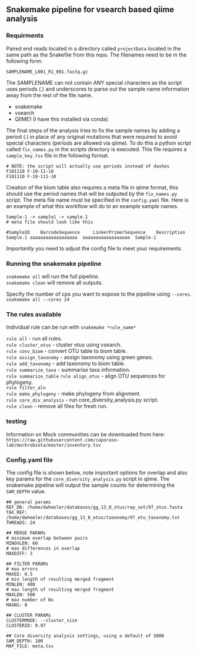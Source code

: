 ## Snakemake pipeline for vsearch based qiime analysis  


### Requirments  
Paired end reads located in a directory called `projectData` located in the same
path as the Snakefile from this repo. The filenames need to be in the following
form:

`SAMPLENAME_L001_R1_001.fastq.gz`

The SAMPLENAME can not contain ANY special characters as the script uses
periods (.) and underscores to parse out the sample name information away from
the rest of the file name.  
-  snakemake  
-  vsearch  
-  QIIME1 (I have this installed via conda)  

The final steps of the analysis tries to fix the sample names by adding a
period (.) in place of any original mutations that were required to avoid
special characters (periods are allowed via qiime). To do this a python script
called `fix_names.py` in the scripts directory is executed. This file requires
a `sample_key.tsv` file in the following format.  

```
# NOTE: the script will actually use periods instead of dashes  
F101110 F-10-11-10
F101110 F-10-111-10
```

Creation of the biom table also requires a meta file in qiime format, this
should use the period names that will be outputed by the `fix_names.py` script.
The meta file name must be specified in the `config.yaml` file. Here is an example of what this workflow will do to an example sample names.  
  
```
Sample-1 -> sample1 -> sample.1  
# meta file should look like this  

#SampleID    BarcodeSequence     LinkerPrimerSequence    Description  
Sample.1 aaaaaaaaaaaaaaaaaa  aaaaaaaaaaaaaaaaaa  Sample-1  
```  

*Importantly* you need to adjust the config file to meet your requirements.  

### Running the snakemake pipeline
`snakemake all` will run the full pipeline.  
`snakemake clean` will remove all outputs.

Specify the number of cps you want to expose to the pipeline using `--cores`.  
`snakemake all --cores 24`  


### The rules available  
Individual rule can be run with `snakemake *rule_name*`  

`rule all` - run all rules.  
`rule cluster_otus` - cluster otus using vsearch.  
`rule conv_biom` - convert OTU table to biom table.  
`rule assign_taxonomy` - assign taxonomy using green genes.  
`rule add_taxonomy` - add taxonomy to biom table.  
`rule summarize_taxa` - summarise taxa information.  
`rule summarize_table` 
`rule align_otus` - align OTU sequences for phylogeny.  
`rule filter_aln`  
`rule make_phylogeny` - make phylogeny from alignment.  
`rule core_div_analysis` - run core_diversity_analysis.py script.  
`rule clean` - remove all files for fresh run.  


### testing  
Information on Mock communities can be downloaded from here:
`https://raw.githubusercontent.com/caporaso-lab/mockrobiota/master/inventory.tsv`  


### Config.yaml file  
The config file is shown below, note important options for overlap and also key
params for the `core_diversity_analysis.py` script in qiime. The snakemake
pipeline will output the sample counts for determining the `SAM_DEPTH` value.

```
## general params
REF_DB: /home/dwheeler/databases/gg_13_8_otus/rep_set/97_otus.fasta
TAX_REF: /home/dwheeler/databases/gg_13_8_otus/taxonomy/97_otu_taxonomy.txt
THREADS: 24

## MERGE PARAMs
# minimum overlap between pairs
MINOVLEN: 60
# max differences in overlap
MAXDIFF: 3

## FILTER PARAMs
# max errors
MAXEE: 0.5
# min length of resulting merged fragment
MINLEN: 400
# max length of resulting merged fragment
MAXLEN: 500
# max number of Ns
MAXNS: 0

## CLUSTER PARAMs
CLUSTERMODE: --cluster_size
CLUSTERID: 0.97

## Core diversity analysis settings, using a default of 5000
SAM_DEPTH: 100
MAP_FILE: meta.tsv
```
